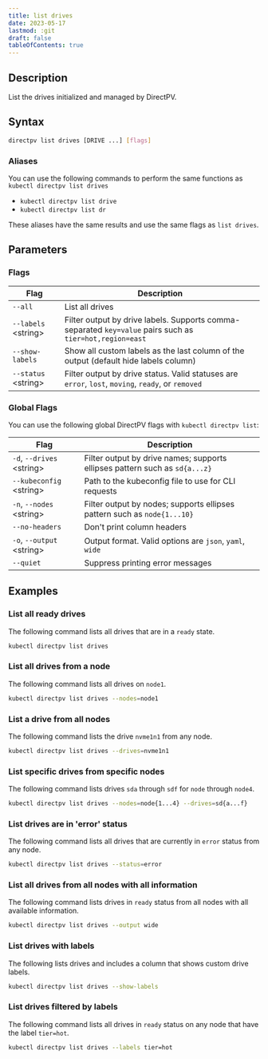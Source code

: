 ```yaml
---
title: list drives
date: 2023-05-17
lastmod: :git
draft: false
tableOfContents: true
---
```


## Description

List the drives initialized and managed by DirectPV.

## Syntax

```sh
directpv list drives [DRIVE ...] [flags]
```

### Aliases

You can use the following commands to perform the same functions as `kubectl directpv list drives`

- `kubectl directpv list drive`
- `kubectl directpv list dr`

These aliases have the same results and use the same flags as `list drives`.

## Parameters

### Flags

| **Flag**              | **Description**                                                                                          |
|-----------------------|----------------------------------------------------------------------------------------------------------|
| `--all`               | List all drives                                                                                          |
| `--labels` \<string\> | Filter output by drive labels. Supports comma-separated `key=value` pairs such as `tier=hot,region=east` |
| `--show-labels`       | Show all custom labels as the last column of the output (default hide labels column)                     |
| `--status` \<string\> | Filter output by drive status. Valid statuses are `error`, `lost`, `moving`, `ready`, or `removed`       |

### Global Flags

You can use the following global DirectPV flags with `kubectl directpv list`:

| **Flag**                    | **Description**                                                             |
|-----------------------------|-----------------------------------------------------------------------------|
| `-d`, `--drives` \<string\> | Filter output by drive names; supports ellipses pattern such as `sd{a...z}` |
| `--kubeconfig` \<string\>   | Path to the kubeconfig file to use for CLI requests                         |
| `-n`, `--nodes` \<string\>  | Filter output by nodes; supports ellipses pattern such as `node{1...10}`    |
| `--no-headers`              | Don't print column headers                                                  |
| `-o`, `--output` \<string\> | Output format. Valid options are `json`, `yaml`, `wide`                     |
| `--quiet`                   | Suppress printing error messages                                            |

## Examples

### List all ready drives

The following command lists all drives that are in a `ready` state.

```sh {.copy}
kubectl directpv list drives
```

### List all drives from a node

The following command lists all drives on `node1`.

```sh {.copy}
kubectl directpv list drives --nodes=node1
```

### List a drive from all nodes

The following command lists the drive `nvme1n1` from any node.

```sh {.copy}
kubectl directpv list drives --drives=nvme1n1
```

### List specific drives from specific nodes

The following command lists drives `sda` through `sdf` for `node` through `node4`.

```sh {.copy}
kubectl directpv list drives --nodes=node{1...4} --drives=sd{a...f}
```

### List drives are in 'error' status

The following command lists all drives that are currently in `error` status from any node.

```sh {.copy}
kubectl directpv list drives --status=error
```

### List all drives from all nodes with all information

The following command lists drives in `ready` status from all nodes with all available information.

```sh {.copy}
kubectl directpv list drives --output wide
```

### List drives with labels

The following lists drives and includes a column that shows custom drive labels.

```sh {.copy}
kubectl directpv list drives --show-labels
```

### List drives filtered by labels

The following command lists all drives in `ready` status on any node that have the label `tier=hot`.

```sh {.copy}
kubectl directpv list drives --labels tier=hot
```
